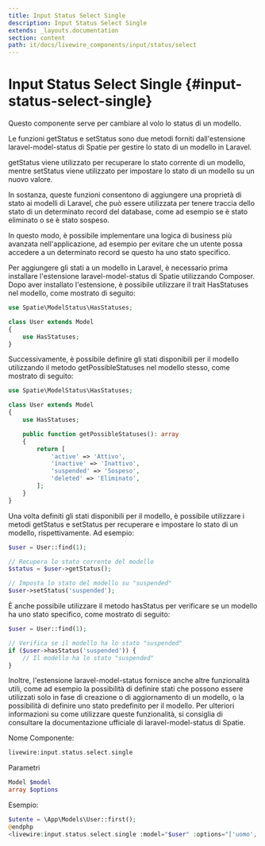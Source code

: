 ```yaml
---
title: Input Status Select Single
description: Input Status Select Single
extends: _layouts.documentation
section: content
path: it/docs/livewire_components/input/status/select
---
```


# Input Status Select Single {#input-status-select-single}

Questo componente serve per cambiare al volo lo status di un modello.

Le funzioni getStatus e setStatus sono due metodi forniti dall'estensione laravel-model-status di Spatie per gestire lo stato di un modello in Laravel. 

getStatus viene utilizzato per recuperare lo stato corrente di un modello, mentre setStatus viene utilizzato per impostare lo stato di un modello su un nuovo valore.

In sostanza, queste funzioni consentono di aggiungere una proprietà di stato ai modelli di Laravel, che può essere utilizzata per tenere traccia dello stato di un determinato record del database, come ad esempio se è stato eliminato o se è stato sospeso. 

In questo modo, è possibile implementare una logica di business più avanzata nell'applicazione, ad esempio per evitare che un utente possa accedere a un determinato record se questo ha uno stato specifico.

Per aggiungere gli stati a un modello in Laravel, è necessario prima installare l'estensione laravel-model-status di Spatie utilizzando Composer. Dopo aver installato l'estensione, è possibile utilizzare il trait HasStatuses nel modello, come mostrato di seguito:

```php
use Spatie\ModelStatus\HasStatuses;

class User extends Model
{
    use HasStatuses;
}
```

Successivamente, è possibile definire gli stati disponibili per il modello utilizzando il metodo getPossibleStatuses nel modello stesso, come mostrato di seguito:

```php
use Spatie\ModelStatus\HasStatuses;

class User extends Model
{
    use HasStatuses;

    public function getPossibleStatuses(): array
    {
        return [
            'active' => 'Attivo',
            'inactive' => 'Inattivo',
            'suspended' => 'Sospeso',
            'deleted' => 'Eliminato',
        ];
    }
}
```

Una volta definiti gli stati disponibili per il modello, è possibile utilizzare i metodi getStatus e setStatus per recuperare e impostare lo stato di un modello, rispettivamente. Ad esempio:

```php
$user = User::find(1);

// Recupera lo stato corrente del modello
$status = $user->getStatus();

// Imposta lo stato del modello su "suspended"
$user->setStatus('suspended');
```

È anche possibile utilizzare il metodo hasStatus per verificare se un modello ha uno stato specifico, come mostrato di seguito:

```php
$user = User::find(1);

// Verifica se il modello ha lo stato "suspended"
if ($user->hasStatus('suspended')) {
    // Il modello ha lo stato "suspended"
}
```

Inoltre, l'estensione laravel-model-status fornisce anche altre funzionalità utili, come ad esempio la possibilità di definire stati che possono essere utilizzati solo in fase di creazione o di aggiornamento di un modello, o la possibilità di definire uno stato predefinito per il modello. Per ulteriori informazioni su come utilizzare queste funzionalità, si consiglia di consultare la documentazione ufficiale di laravel-model-status di Spatie.

Nome Componente:

```php
livewire:input.status.select.single
```

Parametri

```php
Model $model
array $options
```

Esempio:

```php
$utente = \App\Models\User::first();
@endphp
<livewire:input.status.select.single :model="$user" :options="['uomo','donna','non specificato']" />
```



